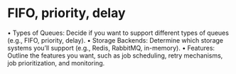 # FIFO, priority, delay
•	Types of Queues: Decide if you want to support different types of queues (e.g., FIFO, priority, delay).
•	Storage Backends: Determine which storage systems you’ll support (e.g., Redis, RabbitMQ, in-memory).
•	Features: Outline the features you want, such as job scheduling, retry mechanisms, job prioritization, and monitoring.

